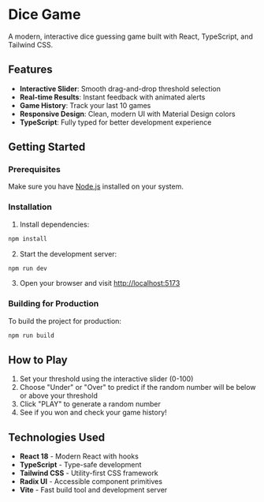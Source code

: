 # Dice Game

A modern, interactive dice guessing game built with React, TypeScript, and Tailwind CSS.

## Features

- **Interactive Slider**: Smooth drag-and-drop threshold selection
- **Real-time Results**: Instant feedback with animated alerts
- **Game History**: Track your last 10 games
- **Responsive Design**: Clean, modern UI with Material Design colors
- **TypeScript**: Fully typed for better development experience

## Getting Started

### Prerequisites

Make sure you have [Node.js](https://nodejs.org/) installed on your system.

### Installation

1. Install dependencies:
```bash
npm install
```

2. Start the development server:
```bash
npm run dev
```

3. Open your browser and visit [http://localhost:5173](http://localhost:5173)

### Building for Production

To build the project for production:

```bash
npm run build
```

## How to Play

1. Set your threshold using the interactive slider (0-100)
2. Choose "Under" or "Over" to predict if the random number will be below or above your threshold
3. Click "PLAY" to generate a random number
4. See if you won and check your game history!

## Technologies Used

- **React 18** - Modern React with hooks
- **TypeScript** - Type-safe development
- **Tailwind CSS** - Utility-first CSS framework
- **Radix UI** - Accessible component primitives
- **Vite** - Fast build tool and development server
